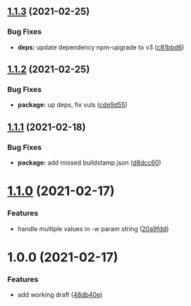 ## [1.1.3](https://github.com/antongolub/npm-upgrade-monorepo/compare/v1.1.2...v1.1.3) (2021-02-25)


### Bug Fixes

* **deps:** update dependency npm-upgrade to v3 ([c81bbd6](https://github.com/antongolub/npm-upgrade-monorepo/commit/c81bbd66d856db09fdc57407c640b4706a075dc1))

## [1.1.2](https://github.com/antongolub/npm-upgrade-monorepo/compare/v1.1.1...v1.1.2) (2021-02-25)


### Bug Fixes

* **package:** up deps, fix vuls ([cde9d55](https://github.com/antongolub/npm-upgrade-monorepo/commit/cde9d553310049791ed69d02bb03029dc7a89fa1))

## [1.1.1](https://github.com/antongolub/npm-upgrade-monorepo/compare/v1.1.0...v1.1.1) (2021-02-18)


### Bug Fixes

* **package:** add missed buildstamp.json ([d8dcc60](https://github.com/antongolub/npm-upgrade-monorepo/commit/d8dcc60bf08783f5a942e6a12d7eaf06a807a5fa))

# [1.1.0](https://github.com/antongolub/npm-upgrade-monorepo/compare/v1.0.0...v1.1.0) (2021-02-17)


### Features

* handle multiple values in -w param string ([20a9fdd](https://github.com/antongolub/npm-upgrade-monorepo/commit/20a9fdd551f8f7bdbc820eb9ca1b8d0601bf00f8))

# 1.0.0 (2021-02-17)


### Features

* add working draft ([48db40e](https://github.com/antongolub/npm-upgrade-monorepo/commit/48db40efc7228d2d319a1fb5960848377f965a56))
